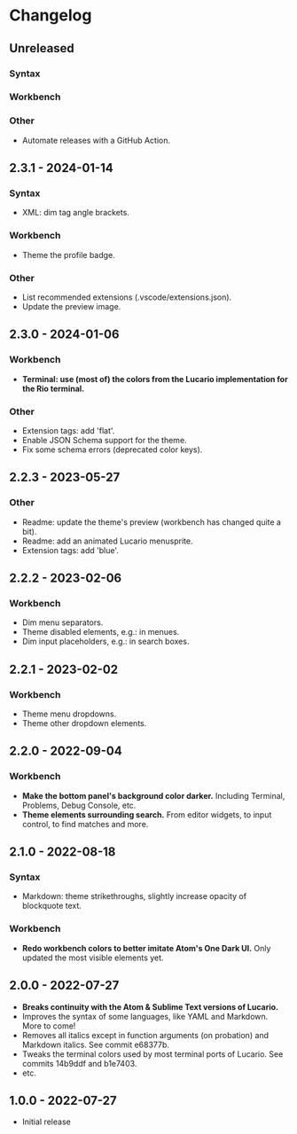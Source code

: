 # Changelog

## Unreleased

### Syntax

### Workbench

### Other

- Automate releases with a GitHub Action.

## 2.3.1 - 2024-01-14

### Syntax

- XML: dim tag angle brackets.

### Workbench

- Theme the profile badge.

### Other

- List recommended extensions (.vscode/extensions.json).
- Update the preview image.

## 2.3.0 - 2024-01-06

### Workbench

- **Terminal: use (most of) the colors from the Lucario implementation for the Rio terminal.**

### Other

- Extension tags: add 'flat'.
- Enable JSON Schema support for the theme.
- Fix some schema errors (deprecated color keys).

## 2.2.3 - 2023-05-27

### Other

- Readme: update the theme's preview (workbench has changed quite a bit).
- Readme: add an animated Lucario menusprite.
- Extension tags: add 'blue'.

## 2.2.2 - 2023-02-06

### Workbench

- Dim menu separators.
- Theme disabled elements, e.g.: in menues.
- Dim input placeholders, e.g.: in search boxes.

## 2.2.1 - 2023-02-02

### Workbench

- Theme menu dropdowns.
- Theme other dropdown elements.

## 2.2.0 - 2022-09-04

### Workbench

- **Make the bottom panel's background color darker.** Including Terminal, Problems, Debug Console, etc.
- **Theme elements surrounding search.** From editor widgets, to input control, to find matches and more.

## 2.1.0 - 2022-08-18

### Syntax

- Markdown: theme strikethroughs, slightly increase opacity of blockquote text.

### Workbench

- **Redo workbench colors to better imitate Atom's One Dark UI.** Only updated the most visible elements yet.

## 2.0.0 - 2022-07-27

- **Breaks continuity with the Atom & Sublime Text versions of Lucario.**
- Improves the syntax of some languages, like YAML and Markdown. More to come!
- Removes all italics except in function arguments (on probation) and Markdown italics. See commit e68377b.
- Tweaks the terminal colors used by most terminal ports of Lucario. See commits 14b9ddf and b1e7403.
- etc.

## 1.0.0 - 2022-07-27

- Initial release
